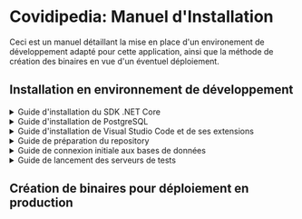 # Covidipedia: Manuel d'Installation

Ceci est un manuel détaillant la mise en place d'un environement de développement adapté pour cette application, ainsi que la méthode de création des binaires en vue d'un éventuel déploiement.

## Installation en environnement de développement  

<details><summary>Guide d'installation du SDK .NET Core</summary>

---
</details>

<details><summary>Guide d'installation de PostgreSQL</summary>

---
</details>

<details><summary>Guide d'installation de Visual Studio Code et de ses extensions</summary>

---
</details>

<details><summary>Guide de préparation du repository</summary>

Fix APIKey shall not be null error:
        > dotneet user-secrets init
        > dotnet user-secrets set SendGridUser Covidipedia
        > dotnet user-secrets set SendGridKey [ SENDGRID APIKEY]

---
</details>

<details><summary>Guide de connexion initiale aux bases de données</summary><br>

Les étapes suivantes sont nécessaires uniquement lors du premier paramétrage de l'environement de déploiement sur une machine. A noter qu'elles sont également nécessaire lors du déploiement, s'agissant du build des deux bases de données de l'application.  

### Connexion initiale à la base de données principale

Dans une Console de Commande (cmd - bash -powershell):

```powershell hl_lines="6" linenums="1"
psql - U $PostgreSQL_Username
$PostgreSQL_Password
CREATE DATABASE bddcovidipedia;
\c bddcovidipedia;
\i $Path_to_scriptBDDindex
\i $Path_to_dataSet
```

La base de données principale est désormais créée et remplie de données utilisables pour tester les fonctionnalités de l'application lors du déploiement.

!!!warning "De l'intérêt de la dernière commande"
    La dernière commande permet de remplir la base de données avec des données générées de façon cohérente. Lors d'un déploiement en production, il ne faut donc pas lancer cette commande, les données générées restant fictives.

### Connexion initiale à la base de données d'authentification

Pour des mesures de sécurité, le système d'authentification est relié à une base de données secondaire, qui doit également être paramétrée.  
Dans une Console de Commande (cmd - bash -powershell):

```powershell linenums="1"
dotnet tool install --global dotnet-ef
dotnet ef database update --context applicationdbcontext
```

**IMPORTANT:** Penser à adapter le mot de passe et l'utilisateur dans "appsettings.json" > connectionStrings > MainDBConnection & ApplicationDbContextConnection

---
</details>

<details><summary>Guide de lancement des serveurs de tests</summary>

**IMPORTANT 2:** Le serveur PostgreSQL doit être lancé pour pouvoir faire des requêtes sur la database

---
</details>

## Création de binaires pour déploiement en production
